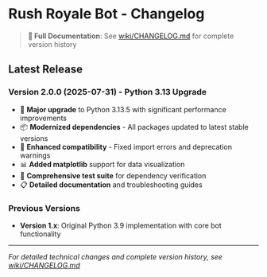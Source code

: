 # Rush Royale Bot - Changelog

> **📖 Full Documentation**: See [wiki/CHANGELOG.md](wiki/CHANGELOG.md) for complete version history

## Latest Release

### Version 2.0.0 (2025-07-31) - Python 3.13 Upgrade
- 🎉 **Major upgrade** to Python 3.13.5 with significant performance improvements  
- 📦 **Modernized dependencies** - All packages updated to latest stable versions
- 🔧 **Enhanced compatibility** - Fixed import errors and deprecation warnings
- 📊 **Added matplotlib** support for data visualization
- 🧪 **Comprehensive test suite** for dependency verification
- 📋 **Detailed documentation** and troubleshooting guides

### Previous Versions
- **Version 1.x**: Original Python 3.9 implementation with core bot functionality

---

*For detailed technical changes and complete version history, see [wiki/CHANGELOG.md](wiki/CHANGELOG.md)*